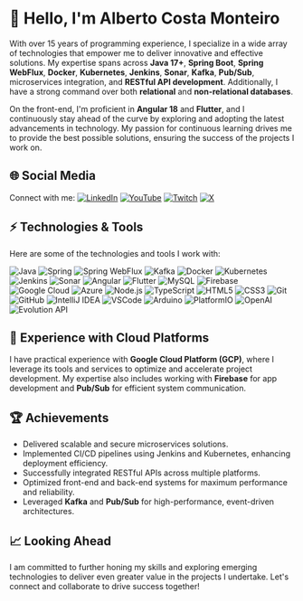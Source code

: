 # 👋 Hello, I'm Alberto Costa Monteiro

With over 15 years of programming experience, I specialize in a wide array of technologies that empower me to deliver innovative and effective solutions. My expertise spans across **Java 17+**, **Spring Boot**, **Spring WebFlux**, **Docker**, **Kubernetes**, **Jenkins**, **Sonar**, **Kafka**, **Pub/Sub**, microservices integration, and **RESTful API development**. Additionally, I have a strong command over both **relational** and **non-relational databases**.

On the front-end, I'm proficient in **Angular 18** and **Flutter**, and I continuously stay ahead of the curve by exploring and adopting the latest advancements in technology. My passion for continuous learning drives me to provide the best possible solutions, ensuring the success of the projects I work on.

## 🌐 Social Media

Connect with me:
[![LinkedIn](https://img.shields.io/badge/-LinkedIn-blue?style=flat-square&logo=Linkedin&logoColor=white)](https://www.linkedin.com/in/alberto-costa-monteiro)
[![YouTube](https://img.shields.io/badge/-YouTube-red?style=flat-square&logo=YouTube&logoColor=white)](https://www.youtube.com/@Alberto-Monteiro)
[![Twitch](https://img.shields.io/badge/-Twitch-blueviolet?style=flat-square&logo=Twitch&logoColor=white)](https://www.twitch.tv/rocksbr)
[![X](https://img.shields.io/badge/-X-000000?style=flat-square&logo=x&logoColor=white)](https://x.com/albertodfk)

## ⚡ Technologies & Tools

Here are some of the technologies and tools I work with:

![Java](https://img.shields.io/badge/Java-007396?style=flat-square&logo=openjdk&logoColor=white)
![Spring](https://img.shields.io/badge/-Spring-6DB33F?style=flat-square&logo=spring&logoColor=white)
![Spring WebFlux](https://img.shields.io/badge/-Spring%20WebFlux-6DB33F?style=flat-square&logo=spring&logoColor=white)
![Kafka](https://img.shields.io/badge/-Kafka-231F20?style=flat-square&logo=apache-kafka&logoColor=white)
![Docker](https://img.shields.io/badge/-Docker-2496ED?style=flat-square&logo=docker&logoColor=white)
![Kubernetes](https://img.shields.io/badge/-Kubernetes-326CE5?style=flat-square&logo=kubernetes&logoColor=white)
![Jenkins](https://img.shields.io/badge/-Jenkins-D24939?style=flat-square&logo=jenkins&logoColor=white)
![Sonar](https://img.shields.io/badge/-SonarQube-4E9BCD?style=flat-square&logo=sonarqube&logoColor=white)
![Angular](https://img.shields.io/badge/-Angular-DD0031?style=flat-square&logo=angular)
![Flutter](https://img.shields.io/badge/-Flutter-02569B?style=flat-square&logo=flutter&logoColor=white)
![MySQL](https://img.shields.io/badge/-MySQL-4479A1?style=flat-square&logo=mysql&logoColor=white)
![Firebase](https://img.shields.io/badge/Firebase-FFCA28?style=flat-square&logo=firebase&logoColor=white)
![Google Cloud](https://img.shields.io/badge/Google%20Cloud-4285F4?style=flat-square&logo=google-cloud&logoColor=white)
![Azure](https://img.shields.io/badge/Microsoft%20Azure-0089D6?style=flat-square&logo=microsoft-azure&logoColor=white)
![Node.js](https://img.shields.io/badge/-Node.js-339933?style=flat-square&logo=Node.js&logoColor=white)
![TypeScript](https://img.shields.io/badge/TypeScript-007ACC?style=flat-square&logo=typescript&logoColor=white)
![HTML5](https://img.shields.io/badge/-HTML5-E34F26?style=flat-square&logo=html5&logoColor=white)
![CSS3](https://img.shields.io/badge/-CSS3-1572B6?style=flat-square&logo=css3)
![Git](https://img.shields.io/badge/-Git-F05032?style=flat-square&logo=git&logoColor=white)
![GitHub](https://img.shields.io/badge/-GitHub-181717?style=flat-square&logo=github)
![IntelliJ IDEA](https://img.shields.io/badge/-IntelliJ%20IDEA-000000?style=flat-square&logo=intellij-idea&logoColor=white)
![VSCode](https://img.shields.io/badge/VS%20Code-007ACC?style=flat-square&logo=visual-studio-code&logoColor=white)
![Arduino](https://img.shields.io/badge/-Arduino-008184?style=flat-square&logo=Arduino)
![PlatformIO](https://img.shields.io/badge/PlatformIO-FF7F00?style=flat-square&logo=platformio&logoColor=white)
![OpenAI](https://img.shields.io/badge/-OpenAI-412991?style=flat-square&logo=openai&logoColor=white)
![Evolution API](https://img.shields.io/badge/Evolution%20API-25D366?style=flat-square&logo=api&logoColor=white)

## 🚀 Experience with Cloud Platforms

I have practical experience with **Google Cloud Platform (GCP)**, where I leverage its tools and services to optimize and accelerate project development. My expertise also includes working with **Firebase** for app development and **Pub/Sub** for efficient system communication.

## 🏆 Achievements

- Delivered scalable and secure microservices solutions.
- Implemented CI/CD pipelines using Jenkins and Kubernetes, enhancing deployment efficiency.
- Successfully integrated RESTful APIs across multiple platforms.
- Optimized front-end and back-end systems for maximum performance and reliability.
- Leveraged **Kafka** and **Pub/Sub** for high-performance, event-driven architectures.

## 📈 Looking Ahead

I am committed to further honing my skills and exploring emerging technologies to deliver even greater value in the projects I undertake. Let's connect and collaborate to drive success together!

